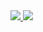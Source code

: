 <a href="https://portal.azure.com/#create/Microsoft.Template/uri/https%3A%2F%2Fgithub.com%2Frarunms%2Fautodeploy%2Fblob%2Fmaster%2Fazuredeploy.json" target="_blank">
    <img src="http://azuredeploy.net/deploybutton.png"/>
</a>
<a href="http://armviz.io/#/?load=https%3A%2F%2Fgithub.com%2Frarunms%2Fautodeploy%2Fblob%2Fmaster%2Fazuredeploy.json" target="_blank">
    <img src="http://armviz.io/visualizebutton.png"/>
</a>

